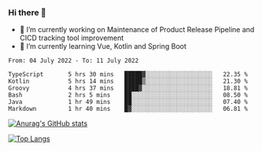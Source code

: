 ### Hi there 👋

- 🔭 I’m currently working on Maintenance of Product Release Pipeline and CICD tracking tool improvement
- 🌱 I’m currently learning Vue, Kotlin and Spring Boot

<!--START_SECTION:waka-->

```text
From: 04 July 2022 - To: 11 July 2022

TypeScript       5 hrs 30 mins   █████▓░░░░░░░░░░░░░░░░░░░   22.35 %
Kotlin           5 hrs 14 mins   █████▒░░░░░░░░░░░░░░░░░░░   21.30 %
Groovy           4 hrs 37 mins   ████▓░░░░░░░░░░░░░░░░░░░░   18.81 %
Bash             2 hrs 5 mins    ██░░░░░░░░░░░░░░░░░░░░░░░   08.50 %
Java             1 hr 49 mins    ██░░░░░░░░░░░░░░░░░░░░░░░   07.40 %
Markdown         1 hr 40 mins    █▓░░░░░░░░░░░░░░░░░░░░░░░   06.81 %
```

<!--END_SECTION:waka-->

[![Anurag's GitHub stats](https://github-readme-stats.vercel.app/api?username=yunhao981&show_icons=true&theme=solarized-dark)](https://github.com/anuraghazra/github-readme-stats)

[![Top Langs](https://github-readme-stats.vercel.app/api/top-langs/?username=yunhao981&theme=solarized-dark&layout=compact)](https://github.com/anuraghazra/github-readme-stats)

<!--
**yunhao981/yunhao981** is a ✨ _special_ ✨ repository because its `README.md` (this file) appears on your GitHub profile.

Here are some ideas to get you started:

- 🔭 I’m currently working on Maintenance of Release Pipeline and CICD tracking tool improvement
- 🌱 I’m currently learning Vue, Kotlin and Spring Boot
- 👯 I’m looking to collaborate on ...
- 🤔 I’m looking for help with ...
- 💬 Ask me about ...
- 📫 How to reach me: ...
- 😄 Pronouns: ...
- ⚡ Fun fact: ...
-->



